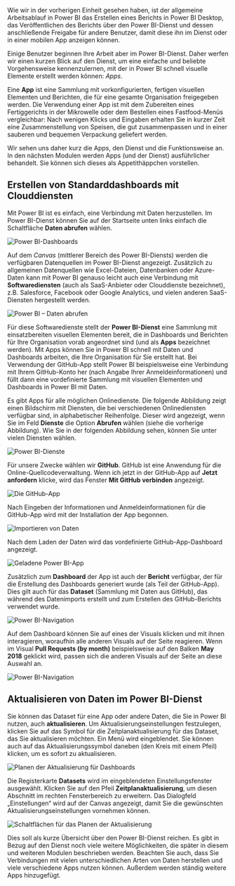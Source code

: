 Wie wir in der vorherigen Einheit gesehen haben, ist der allgemeine Arbeitsablauf in Power BI das Erstellen eines Berichts in Power BI Desktop, das Veröffentlichen des Berichts über den Power BI-Dienst und dessen anschließende Freigabe für andere Benutzer, damit diese ihn im Dienst oder in einer mobilen App anzeigen können.

Einige Benutzer beginnen Ihre Arbeit aber im Power BI-Dienst. Daher werfen wir einen kurzen Blick auf den Dienst, um eine einfache und beliebte Vorgehensweise kennenzulernen, mit der in Power BI schnell visuelle Elemente erstellt werden können: *Apps*.

Eine **App** ist eine Sammlung mit vorkonfigurierten, fertigen visuellen Elementen und Berichten, die für eine gesamte Organisation freigegeben werden. Die Verwendung einer App ist mit dem Zubereiten eines Fertiggerichts in der Mikrowelle oder dem Bestellen eines Fastfood-Menüs vergleichbar: Nach wenigen Klicks und Eingaben erhalten Sie in kurzer Zeit eine Zusammenstellung von Speisen, die gut zusammenpassen und in einer sauberen und bequemen Verpackung geliefert werden.

Wir sehen uns daher kurz die Apps, den Dienst und die Funktionsweise an. In den nächsten Modulen werden Apps (und der Dienst) ausführlicher behandelt. Sie können sich dieses als Appetithäppchen vorstellen.

## <a name="create-out-of-the-box-dashboards-with-cloud-services"></a>Erstellen von Standarddashboards mit Clouddiensten
Mit Power BI ist es einfach, eine Verbindung mit Daten herzustellen. Im Power BI-Dienst können Sie auf der Startseite unten links einfach die Schaltfläche **Daten abrufen** wählen.

![Power BI-Dashboards](../media/pbi-touring_01.png)

Auf dem *Canvas* (mittlerer Bereich des Power BI-Diensts) werden die verfügbaren Datenquellen im Power BI-Dienst angezeigt. Zusätzlich zu allgemeinen Datenquellen wie Excel-Dateien, Datenbanken oder Azure-Daten kann mit Power BI genauso leicht auch eine Verbindung mit **Softwarediensten** (auch als SaaS-Anbieter oder Clouddienste bezeichnet), z.B. Salesforce, Facebook oder Google Analytics, und vielen anderen SaaS-Diensten hergestellt werden.

![Power BI – Daten abrufen](../media/pbi-touring_02.png)

Für diese Softwaredienste stellt der **Power BI-Dienst** eine Sammlung mit einsatzbereiten visuellen Elementen bereit, die in Dashboards und Berichten für Ihre Organisation vorab angeordnet sind (und als **Apps** bezeichnet werden). Mit Apps können Sie in Power BI schnell mit Daten und Dashboards arbeiten, die Ihre Organisation für Sie erstellt hat. Bei Verwendung der GitHub-App stellt Power BI beispielsweise eine Verbindung mit Ihrem GitHub-Konto her (nach Angabe Ihrer Anmeldeinformationen) und füllt dann eine vordefinierte Sammlung mit visuellen Elementen und Dashboards in Power BI mit Daten.

Es gibt Apps für alle möglichen Onlinedienste. Die folgende Abbildung zeigt einen Bildschirm mit Diensten, die bei verschiedenen Onlinediensten verfügbar sind, in alphabetischer Reihenfolge. Dieser wird angezeigt, wenn Sie im Feld **Dienste** die Option **Abrufen** wählen (siehe die vorherige Abbildung). Wie Sie in der folgenden Abbildung sehen, können Sie unter vielen Diensten wählen.

![Power BI-Dienste](../media/pbi-touring_03.png)

Für unsere Zwecke wählen wir **GitHub**. GitHub ist eine Anwendung für die Online-Quellcodeverwaltung. Wenn ich jetzt in der GitHub-App auf **Jetzt anfordern** klicke, wird das Fenster **Mit GitHub verbinden** angezeigt. 

![Die GitHub-App](../media/pbi-touring_03b.png)

Nach Eingeben der Informationen und Anmeldeinformationen für die GitHub-App wird mit der Installation der App begonnen.

![Importieren von Daten](../media/pbi-touring_04.png)

Nach dem Laden der Daten wird das vordefinierte GitHub-App-Dashboard angezeigt.

![Geladene Power BI-App](../media/pbi-touring_05.png)

Zusätzlich zum **Dashboard** der App ist auch der **Bericht** verfügbar, der für die Erstellung des Dashboards generiert wurde (als Teil der GitHub-App). Dies gilt auch für das **Dataset** (Sammlung mit Daten aus GitHub), das während des Datenimports erstellt und zum Erstellen des GitHub-Berichts verwendet wurde.

![Power BI-Navigation](../media/pbi-touring_06.png)

Auf dem Dashboard können Sie auf eines der Visuals klicken und mit ihnen interagieren, woraufhin alle anderen Visuals auf der Seite reagieren. Wenn im Visual **Pull Requests (by month)** beispielsweise auf den Balken **May 2018** geklickt wird, passen sich die anderen Visuals auf der Seite an diese Auswahl an.

![Power BI-Navigation](../media/pbi-touring_06b.png)

## <a name="refreshing-data-in-the-power-bi-service"></a>Aktualisieren von Daten im Power BI-Dienst
Sie können das Dataset für eine App oder andere Daten, die Sie in Power BI nutzen, auch **aktualisieren**. Um Aktualisierungseinstellungen festzulegen, klicken Sie auf das Symbol für die Zeitplanaktualisierung für das Dataset, das Sie aktualisieren möchten. Ein Menü wird eingeblendet. Sie können auch auf das Aktualisierungssymbol daneben (den Kreis mit einem Pfeil) klicken, um es sofort zu aktualisieren.

![Planen der Aktualisierung für Dashboards](../media/pbi-touring_09.png)

Die Registerkarte **Datasets** wird im eingeblendeten Einstellungsfenster ausgewählt. Klicken Sie auf den Pfeil **Zeitplanaktualisierung**, um diesen Abschnitt im rechten Fensterbereich zu erweitern. Das Dialogfeld „Einstellungen“ wird auf der Canvas angezeigt, damit Sie die gewünschten Aktualisierungseinstellungen vornehmen können.

![Schaltflächen für das Planen der Aktualisierung](../media/pbi-touring_10.png)

Dies soll als kurze Übersicht über den Power BI-Dienst reichen. Es gibt in Bezug auf den Dienst noch viele weitere Möglichkeiten, die später in diesem und weiteren Modulen beschrieben werden. Beachten Sie auch, dass Sie Verbindungen mit vielen unterschiedlichen Arten von Daten herstellen und viele verschiedene Apps nutzen können. Außerdem werden ständig weitere Apps hinzugefügt.

